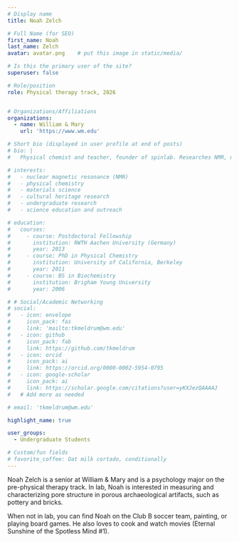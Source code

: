 ```yaml
---
# Display name
title: Noah Zelch

# Full Name (for SEO)
first_name: Noah
last_name: Zelch
avatar: avatar.png    # put this image in static/media/

# Is this the primary user of the site?
superuser: false

# Role/position
role: Physical therapy track, 2026


# Organizations/Affiliations
organizations:
  - name: William & Mary
    url: 'https://www.wm.edu'

# Short bio (displayed in user profile at end of posts)
# bio: |
#   Physical chemist and teacher, founder of spinlab. Researches NMR, materials, and student-driven discovery.

# interests:
#   - nuclear magnetic resonance (NMR)
#   - physical chemistry
#   - materials science
#   - cultural heritage research
#   - undergraduate research
#   - science education and outreach

# education:
#   courses:
#     - course: Postdoctoral Fellowship
#       institution: RWTH Aachen University (Germany)
#       year: 2013
#     - course: PhD in Physical Chemistry
#       institution: University of California, Berkeley
#       year: 2011
#     - course: BS in Biochemistry
#       institution: Brigham Young University
#       year: 2006

# # Social/Academic Networking
# social:
#   - icon: envelope
#     icon_pack: fas
#     link: 'mailto:tkmeldrum@wm.edu'
#   - icon: github
#     icon_pack: fab
#     link: https://github.com/tkmeldrum
#   - icon: orcid
#     icon_pack: ai
#     link: https://orcid.org/0000-0002-5954-0795
#   - icon: google-scholar
#     icon_pack: ai
#     link: https://scholar.google.com/citations?user=yKXJezQAAAAJ
#   # Add more as needed

# email: 'tkmeldrum@wm.edu'

highlight_name: true

user_groups:
  - Undergraduate Students

# Custom/fun fields
# favorite_coffee: Oat milk cortado, conditionally
---
```

Noah Zelch is a senior at William & Mary and is a psychology major on the pre-physical therapy track. In lab, Noah is interested in measuring and characterizing pore structure in porous archaeological artifacts, such as pottery and bricks.

When not in lab, you can find Noah on the Club B soccer team, painting, or playing board games. He also loves to cook and watch movies (Eternal Sunshine of the Spotless Mind #1).